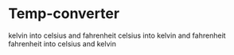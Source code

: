 # Temp-converter
kelvin into celsius and fahrenheit 
celsius into kelvin and fahrenheit 
fahrenheit into celsius and kelvin 
